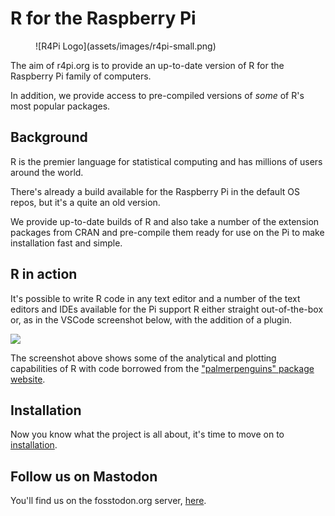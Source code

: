 # R for the Raspberry Pi

<figure markdown>
![R4Pi Logo](assets/images/r4pi-small.png)
</figure>

The aim of r4pi.org is to provide an up-to-date version of R for the Raspberry Pi family of computers.

In addition, we provide access to pre-compiled versions of _some_ of R's most popular packages.

## Background

R is the premier language for statistical computing and has millions of users around the world.

There's already a build available for the Raspberry Pi in the default OS repos, but it's a quite an old version.

We provide up-to-date builds of R and also take a number of the extension packages from CRAN and pre-compile them ready
for use on the Pi to make installation fast and simple.

## R in action

It's possible to write R code in any text editor and a number of the text editors and IDEs available for the Pi support
R either straight out-of-the-box or, as in the VSCode screenshot below, with the addition of a plugin.

![](assets/images/docs/r4pi-vscode-penguins.png)

The screenshot above shows some of the analytical and plotting capabilities of R with code borrowed from the 
["palmerpenguins" package website](https://allisonhorst.github.io/palmerpenguins/).

## Installation

Now you know what the project is all about, it's time to move on to [installation](docs/installation.md).

## Follow us on Mastodon

You'll find us on the fosstodon.org server, <a rel="me" href="https://fosstodon.org/@r4pi">here</a>.
